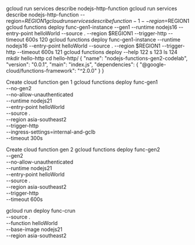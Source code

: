 gcloud run services describe nodejs-http-function
gcloud run services describe nodejs-http-function --region=$REGION1
gcloud run services describe  function-1 --region=$REGION1
gcloud functions deploy func-gen1-instance   --gen1   --runtime nodejs16   --entry-point helloWorld   --source .   --region $REGION1   --trigger-http   --timeout 600s
  120  gcloud functions deploy func-gen1-instance   --runtime nodejs16   --entry-point helloWorld   --source .   --region $REGION1   --trigger-http   --timeout 600s
  121  gcloud functions deploy --help
  122  s
  123  ls
  124  
mkdir hello-http
cd hello-http/
{
  "name": "nodejs-functions-gen2-codelab",
  "version": "0.0.1",
  "main": "index.js",
  "dependencies": {
    "@google-cloud/functions-framework": "^2.0.0"
  }
}

Create cloud function gen 1
gcloud functions deploy func-gen1 \
  --no-gen2 \
  --no-allow-unauthenticated \
  --runtime nodejs21 \
  --entry-point helloWorld \
  --source . \
  --region asia-southeast2 \
  --trigger-http \
  --ingress-settings=internal-and-gclb \
  --timeout 300s

Create cloud function gen 2
gcloud functions deploy func-gen2 \
  --gen2 \
  --no-allow-unauthenticated \
  --runtime nodejs21 \
  --entry-point helloWorld \
  --source . \
  --region asia-southeast2 \
  --trigger-http \
  --timeout 600s

gcloud run deploy func-crun \
   --source . \
   --function helloWorld \
   --base-image nodejs21 \
   --region asia-southeast2

  
